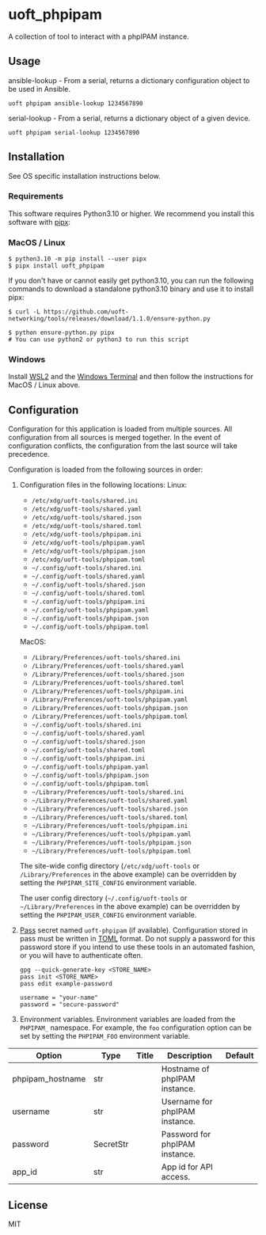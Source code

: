 # uoft_phpipam

A collection of tool to interact with a phpIPAM instance.

## Usage

ansible-lookup      -  From a serial, returns a dictionary configuration object to be used in Ansible.
```console
uoft phpipam ansible-lookup 1234567890
```

serial-lookup      -  From a serial, returns a dictionary object of a given device.
```console
uoft phpipam serial-lookup 1234567890
```

## Installation

See OS specific installation instructions below.

### Requirements

This software requires Python3.10 or higher.
We recommend you install this software with [pipx](https://pypa.github.io/pipx/):

### MacOS / Linux

```console
$ python3.10 -m pip install --user pipx
$ pipx install uoft_phpipam
```

If you don't have or cannot easily get python3.10, you can run the following commands to download a standalone python3.10 binary and use it to install pipx:

```console
$ curl -L https://github.com/uoft-networking/tools/releases/download/1.1.0/ensure-python.py

$ python ensure-python.py pipx
# You can use python2 or python3 to run this script

```

### Windows

Install [WSL2](https://learn.microsoft.com/en-us/windows/wsl/install) and the [Windows Terminal](https://apps.microsoft.com/store/detail/windows-terminal/9N0DX20HK701?hl=en-ca&gl=ca) and then follow the instructions for MacOS / Linux above.

## Configuration

Configuration for this application is loaded from multiple sources. All configuration from all sources is merged together. In the event of configuration conflicts, the configuration from the last source will take precedence.

Configuration is loaded from the following sources in order:

1. Configuration files in the following locations:
    Linux:
    - `/etc/xdg/uoft-tools/shared.ini`
    - `/etc/xdg/uoft-tools/shared.yaml`
    - `/etc/xdg/uoft-tools/shared.json`
    - `/etc/xdg/uoft-tools/shared.toml`
    - `/etc/xdg/uoft-tools/phpipam.ini`
    - `/etc/xdg/uoft-tools/phpipam.yaml`
    - `/etc/xdg/uoft-tools/phpipam.json`
    - `/etc/xdg/uoft-tools/phpipam.toml`
    - `~/.config/uoft-tools/shared.ini`
    - `~/.config/uoft-tools/shared.yaml`
    - `~/.config/uoft-tools/shared.json`
    - `~/.config/uoft-tools/shared.toml`
    - `~/.config/uoft-tools/phpipam.ini`
    - `~/.config/uoft-tools/phpipam.yaml`
    - `~/.config/uoft-tools/phpipam.json`
    - `~/.config/uoft-tools/phpipam.toml`

    MacOS:
    - `/Library/Preferences/uoft-tools/shared.ini`
    - `/Library/Preferences/uoft-tools/shared.yaml`
    - `/Library/Preferences/uoft-tools/shared.json`
    - `/Library/Preferences/uoft-tools/shared.toml`
    - `/Library/Preferences/uoft-tools/phpipam.ini`
    - `/Library/Preferences/uoft-tools/phpipam.yaml`
    - `/Library/Preferences/uoft-tools/phpipam.json`
    - `/Library/Preferences/uoft-tools/phpipam.toml`
    - `~/.config/uoft-tools/shared.ini`
    - `~/.config/uoft-tools/shared.yaml`
    - `~/.config/uoft-tools/shared.json`
    - `~/.config/uoft-tools/shared.toml`
    - `~/.config/uoft-tools/phpipam.ini`
    - `~/.config/uoft-tools/phpipam.yaml`
    - `~/.config/uoft-tools/phpipam.json`
    - `~/.config/uoft-tools/phpipam.toml`
    - `~/Library/Preferences/uoft-tools/shared.ini`
    - `~/Library/Preferences/uoft-tools/shared.yaml`
    - `~/Library/Preferences/uoft-tools/shared.json`
    - `~/Library/Preferences/uoft-tools/shared.toml`
    - `~/Library/Preferences/uoft-tools/phpipam.ini`
    - `~/Library/Preferences/uoft-tools/phpipam.yaml`
    - `~/Library/Preferences/uoft-tools/phpipam.json`
    - `~/Library/Preferences/uoft-tools/phpipam.toml`


    The site-wide config directory (`/etc/xdg/uoft-tools` or `/Library/Preferences` in the above example) can be overridden by setting the `PHPIPAM_SITE_CONFIG` environment variable.

    The user config directory (`~/.config/uoft-tools` or `~/Library/Preferences` in the above example) can be overridden by setting the `PHPIPAM_USER_CONFIG` environment variable.

2. [Pass](https://www.passwordstore.org/) secret named `uoft-phpipam` (if available). Configuration stored in pass must be written in [TOML](https://toml.io/en/) format.
Do not supply a password for this password store if you intend to use these tools in an automated fashion, or you will have to authenticate often.
    ```console
    gpg --quick-generate-key <STORE_NAME>
    pass init <STORE_NAME>
    pass edit example-password
    ```
    ```console
    username = "your-name"
    password = "secure-password"
    ```

3. Environment variables. Environment variables are loaded from the `PHPIPAM_` namespace. For example, the `foo` configuration option can be set by setting the `PHPIPAM_FOO` environment variable.

<!--
[[[cog 
import tasks.codegen as c; c.gen_conf_table('uoft_phpipam')
]]] -->
| Option | Type | Title | Description | Default |
| ------ | ---- | ----- | ----------- | ------- |
| phpipam_hostname | str |  | Hostname of phpIPAM instance. |  |
| username | str |  | Username for phpIPAM instance. |  |
| password | SecretStr |  | Password for phpIPAM instance. |  |
| app_id | str |  | App id for API access. |  |
<!--[[[end]]] -->

## License

MIT